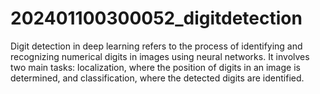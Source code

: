 # 202401100300052_digitdetection
Digit detection in deep learning refers to the process of identifying and recognizing numerical digits in images using neural networks. It involves two main tasks: localization, where the position of digits in an image is determined, and classification, where the detected digits are identified.
